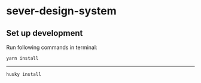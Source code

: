 # sever-design-system

## Set up development

Run following commands in terminal:

    yarn install

---

    husky install
